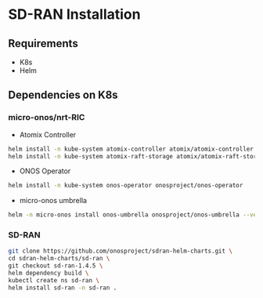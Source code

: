 # SD-RAN Installation

## Requirements

- K8s
- Helm

## Dependencies on K8s

### micro-onos/nrt-RIC

- Atomix Controller

```bash
helm install -n kube-system atomix-controller atomix/atomix-controller --version 0.6.9
helm install -n kube-system atomix-raft-storage atomix/atomix-raft-storage
```

- ONOS Operator

```bash
helm install -n kube-system onos-operator onosproject/onos-operator
```

- micro-onos umbrella

```bash
helm -n micro-onos install onos-umbrella onosproject/onos-umbrella --version 1.2.51
```

### SD-RAN

```bash
git clone https://github.com/onosproject/sdran-helm-charts.git \
cd sdran-helm-charts/sd-ran \
git checkout sd-ran-1.4.5 \
helm dependency build \
kubectl create ns sd-ran \
helm install sd-ran -n sd-ran .
```
